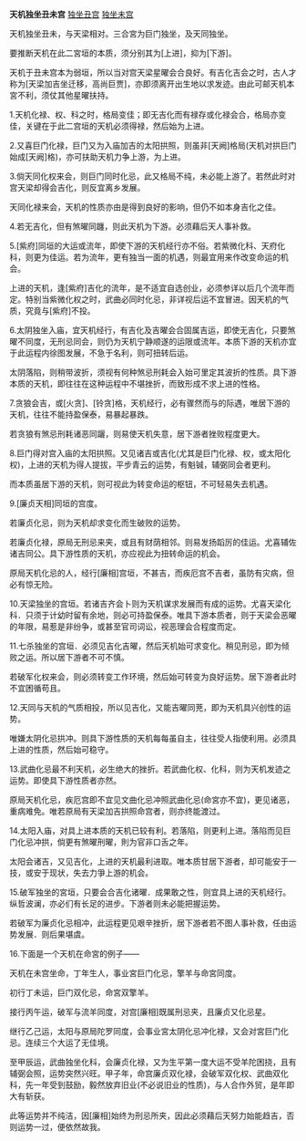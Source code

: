 **天机独坐丑未宫**
[独坐丑宫](./天机独坐丑宫.png)
[独坐未宫](./天机独坐未宫.png)

天机独坐丑未，与天梁相对。三合宮为巨门独坐，及天同独坐。

要推断天机在此二宮垣的本质，须分别其为[上进]，抑为[下游]。

天机于丑未宫本为弱垣，所以当对宫天梁星曜会合良好。有吉化吉会之时，古人才称为[天梁加吉坐迁移，高尚巨贾]，亦即须离开出生地以求发迹。由此可邮天机本宮不利，须仗其他星曜扶持。

1.天机化禄、权、科之时，格局变佳；即无吉化而有禄存或化禄会合，格局亦变佳，关键在于此二宫垣的天机必须得禄，然后始为上进。

2.又喜巨门化禄，巨门又为入庙加吉的太阳拱照，则虽非[天阙]格局(天机对拱巨门始成[天阙]格)，亦可扶助天机力争上游，为上进。

3.倘天同化权来会，则巨门同时化忌，此又格局不纯，未必能上游了。若然此时对宫天梁却得会吉化，则反宜离乡发展。

天同化禄来会，天机的性质亦由是得到良好的影响，但仍不如本身吉化之佳。

4.若无吉化，但有煞曜同躔，则此天机为下游。必须藉后天人事补救。

5.[紫府]同垣的大运或流年，即使下游的天机经行亦不俗。若紫微化科、天府化科，则更为佳运。若为流年，更有独当一面的机遇，则最宜用来作改变命运的机会。

上进的天机，逢[紫府]吉化的流年，是不适宜自选创业，必须参详以后几个流年而定。特别当紫微化权之时，武曲必同时化忌，非详视后运不宜冒进。因天机的气质，究竟与[紫府]不投。

6.太阴独坐入庙，宜天机经行，有吉化及吉曜会合固属吉运，即使无吉化，只要煞曜不同度，无刑忌同会，则仍为天机宁静顺遂的运限或流年。本质下游的天机亦宜于此运程内徐图发展，不急于名利，则可扭转后运。

太阴落陷，则稍带波折，须视有何种煞忌刑耗会入始可里定其波折的性质。具下游本质的天机，即往往在这种运程中不堪挫折，而致形成不求上进的性格。

7.贪狼会吉，或[火贪]、[铃贪]格，天机经行，必有骤然而与的际遇，唯居下游的天机，往往不能持盈保泰，易暴起暴跌。

若贪狼有煞忌刑耗诸恶同躧，则易使天机失意，居下游者挫败程度更大。

8.巨门得对宫入庙的太阳拱照。又见诸吉或吉化(尤其是巨门化禄、权，或太阳化权)，上进的天机为得人提拔，平步青云的运势，有魁铖，辅弼同会者更利。

而本质虽居下游的天机，则可视此为转变命运的枢钮，不可轻易失去机遇。

9.[廉贞天相]同垣的宫度。

若廉贞化忌，则为天机却求变化而生破败的运势。

若廉贞化禄，原局无刑忌来夹，或且有财荫相邻。则易发扬蹈厉的佳运。尤喜辅佐诸吉同公。具下游性质的天机，亦应视此为扭转命运的机会。

原局天机化忌的人，经行[廉相]宫垣，不甚吉，而疾厄宫不吉者，虽防有灾病，但必有惊无险。

10.天梁独坐的宫垣。若诸吉齐会卜则为天机谋求发展而有成的运势。尤喜天梁化科．只须于计幼时留有余地，则必可持盈保泰。唯具下游本质者，则于天梁会恶曜的年限，易惹是非纷争，或甚至官司词讼，视恶理会合程度而定。

11.七杀独坐的宫垣．必须见吉化吉曜，然后天机始可求变化。稍见刑忌，即为倾败之运。所以居下游者不可不慎。

若破军化权来会，则必须转变工作环境，然后始可转变为良好运势。居下游者此时不宜困循苟且。

12.天同与天机的气质相投，所以见吉化，又能吉曜同茺，即为天机具兴创性的运势。

唯嫌太阴化忌拱冲。则具下游性质的天机每每虽自主，往往受人指使利用。必须具上进的性质，然后始可稳守。

13.武曲化忌最不利天机，必生绝大的挫折。若武曲化权、化科，则为天机发迹之运势。即使具下游性质者亦然。

原局天机化忌，疾厄宫即不宜见文曲化忌冲照武曲化忌(命宮亦不宜)，更见诸恶，重病难免。唯若原局有天梁加吉拱照命宫者，则亦终能渡过。

14.太阳入庙，对具上进本质的天机已较有利。若落陷，则更利上进。落陷而见巨门化忌冲拱，倘更有煞曜刑曜，則为官非口舌之年。

太阳会诸吉，又见吉化，上进的天机最利进取。唯本质甘居下游者，却可能安于一技，或安于现状，失去力爭上游的机会。

15.破军独坐的宮垣，只要会合吉化诸曜．成果敢之性，则宜具上进的天机经行。纵哲波澜，亦必们有长足的进步。下游者则未必能把握运势。

若破军为廉贞化忌相冲，此运程更见艰辛挫折，居下游者若不图人事补救，任由运势发展．则后果堪虞。

16.下面是一个天机在命宮的例子――

天机在未宫坐命，丁年生人，事业宮巨门化忌，擎羊与命宮同度。

初行丁未运，巨门双化忌，命宮双擎羊。

接行丙午运，破军与流羊同度，对宫[廉相]既属刑忌夹，且廉贞又化忌星。

继行乙己运，太阳与原局陀罗同度，会事业宮太阴化忌冲化禄，又会对宮巨门化忌。连续三个大运了无佳境。

至甲辰运，武曲独坐化科，会廉贞化禄，又为生平第一度大运不受羊陀困挠，且有辅弼会照，运势突然兴旺。甲子年，命宫廉贞双化禄，会破军双化权、武曲双化科，先一年受到鼓励，毅然放弃旧业(不必说旧业的性质)，与人合作外贸，是年即大有斩获。

此等运势并不纯洁，因[廉相]始终为刑忌所夹，因此必须藉后天努力始能趋吉，否则运势一过，便依然故我。